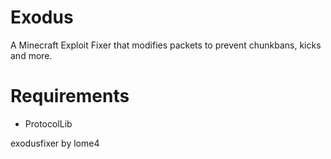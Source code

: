 # Exodus
A Minecraft Exploit Fixer that modifies packets to prevent chunkbans, kicks and more.

# Requirements
- ProtocolLib

exodusfixer
by lome4
